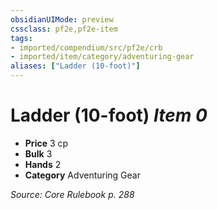 ```yaml
---
obsidianUIMode: preview
cssclass: pf2e,pf2e-item
tags:
- imported/compendium/src/pf2e/crb
- imported/item/category/adventuring-gear
aliases: ["Ladder (10-foot)"]
---
```

# Ladder (10-foot) *Item 0*  

- **Price** 3 cp
- **Bulk** 3
- **Hands** 2
- **Category** Adventuring Gear



*Source: Core Rulebook p. 288*